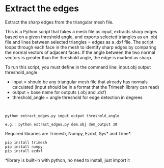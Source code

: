 # Extract the edges
Extract the sharp edges from the triangular mesh file.

This is a Python script that takes a mesh file as input, extracts sharp edges based on a given threshold angle, and exports selected triangles as an .obj file and lines between selected triangles = edges as a .dxf file. The script loops through each face in the mesh to identify sharp edges by comparing the normal vectors of adjacent faces. If the angle between the two normal vectors is greater than the threshold angle, the edge is marked as sharp.

To run this script, you must define in the command line: input.obj output threshold_angle

+ input = should be any triangular mesh file that already has normals calculated (input should be in a format that the Trimesh library can read)
+ output = base name for outputs (.obj and .dxf)
+ threshold_angle = angle threshold for edge detection in degrees
<br />

	python extract_edges.py input output threshold_angle

	e.g.: python extract_edges.py dem.obj dem_output 30

Required libraries are Trimesh, Numpy, Ezdxf, Sys* and Time*.
		
	pip install trimesh
	pip install numpy
	pip install ezdxf
		
*library is built-in with python, no need to install, just import it
